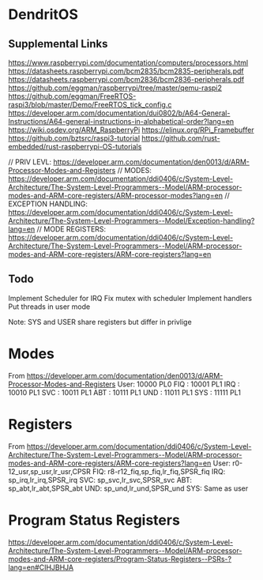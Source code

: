 # DendritOS

## Supplemental Links
https://www.raspberrypi.com/documentation/computers/processors.html
https://datasheets.raspberrypi.com/bcm2835/bcm2835-peripherals.pdf
https://datasheets.raspberrypi.com/bcm2836/bcm2836-peripherals.pdf
https://github.com/eggman/raspberrypi/tree/master/qemu-raspi2
https://github.com/eggman/FreeRTOS-raspi3/blob/master/Demo/FreeRTOS_tick_config.c
https://developer.arm.com/documentation/dui0802/b/A64-General-Instructions/A64-general-instructions-in-alphabetical-order?lang=en
https://wiki.osdev.org/ARM_RaspberryPi
https://elinux.org/RPi_Framebuffer
https://github.com/bztsrc/raspi3-tutorial
https://github.com/rust-embedded/rust-raspberrypi-OS-tutorials

// PRIV LEVL: https://developer.arm.com/documentation/den0013/d/ARM-Processor-Modes-and-Registers
// MODES: https://developer.arm.com/documentation/ddi0406/c/System-Level-Architecture/The-System-Level-Programmers--Model/ARM-processor-modes-and-ARM-core-registers/ARM-processor-modes?lang=en
// EXCEPTION HANDLING: https://developer.arm.com/documentation/ddi0406/c/System-Level-Architecture/The-System-Level-Programmers--Model/Exception-handling?lang=en
// MODE REGISTERS: https://developer.arm.com/documentation/ddi0406/c/System-Level-Architecture/The-System-Level-Programmers--Model/ARM-processor-modes-and-ARM-core-registers/ARM-core-registers?lang=en

## Todo
Implement Scheduler for IRQ
Fix mutex with scheduler
Implement handlers
Put threads in user mode


Note: SYS and USER share registers but differ in privlige


# Modes
From https://developer.arm.com/documentation/den0013/d/ARM-Processor-Modes-and-Registers
User: 10000 PL0
FIQ : 10001 PL1
IRQ : 10010 PL1
SVC : 10011 PL1
ABT : 10111 PL1
UND : 11011 PL1
SYS : 11111 PL1

# Registers
From https://developer.arm.com/documentation/ddi0406/c/System-Level-Architecture/The-System-Level-Programmers--Model/ARM-processor-modes-and-ARM-core-registers/ARM-core-registers?lang=en
User: r0-12_usr,sp_usr,lr_usr,CPSR
FIQ: r8-r12_fiq,sp_fiq,lr_fiq,SPSR_fiq
IRQ: sp_irq,lr_irq,SPSR_irq
SVC: sp_svc,lr_svc,SPSR_svc
ABT: sp_abt,lr_abt,SPSR_abt
UND: sp_und,lr_und,SPSR_und
SYS: Same as user

# Program Status Registers
https://developer.arm.com/documentation/ddi0406/c/System-Level-Architecture/The-System-Level-Programmers--Model/ARM-processor-modes-and-ARM-core-registers/Program-Status-Registers--PSRs-?lang=en#CIHJBHJA
